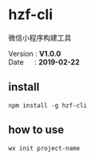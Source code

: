 # hzf-cli
微信小程序构建工具

Version&nbsp;:&nbsp;__V1.0.0__\
Date&emsp;&nbsp;&nbsp;:&nbsp;__2019-02-22__

## install
``````node
npm install -g hzf-cli
``````

## how to use
``````node
wx init project-name
``````
